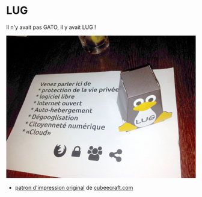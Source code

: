 # LUG

Il n'y avait pas GATO, Il y avait LUG !

![LUG](20161013/lug.jpg)

 * [patron d'impression original](http://cdn.cubeecraft.com/downloads/character136.jpg) de [cubeecraft.com](http://www.cubeecraft.com/)
